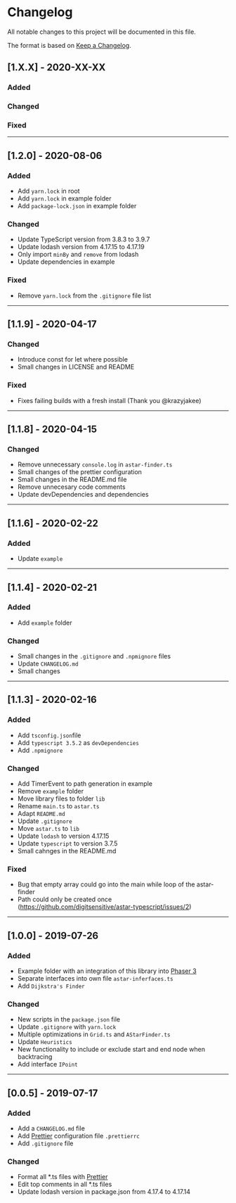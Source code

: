 # Changelog
All notable changes to this project will be documented in this file.

The format is based on [Keep a Changelog](https://keepachangelog.com/en/1.0.0/).

## [1.X.X] - 2020-XX-XX
### Added
### Changed
### Fixed

---

## [1.2.0] - 2020-08-06

### Added
- Add `yarn.lock` in root
- Add `yarn.lock` in example folder
- Add `package-lock.json` in example folder

### Changed
- Update TypeScript version from 3.8.3 to 3.9.7
- Update lodash version from 4.17.15 to 4.17.19
- Only import `minBy` and `remove` from lodash
- Update dependencies in example

### Fixed
- Remove `yarn.lock` from the `.gitignore` file list

---

## [1.1.9] - 2020-04-17

### Changed
- Introduce const for let where possible
- Small changes in LICENSE and README

### Fixed
- Fixes failing builds with a fresh install (Thank you @krazyjakee)

---

## [1.1.8] - 2020-04-15

### Changed
- Remove unnecessary `console.log` in `astar-finder.ts`
- Small changes of the prettier configuration
- Small changes in the README.md file
- Remove unnecesary code comments
- Update devDependencies and dependencies

---

## [1.1.6] - 2020-02-22

### Added
- Update `example`

---

## [1.1.4] - 2020-02-21

### Added
- Add `example` folder

### Changed
- Small changes in the `.gitignore` and `.npmignore` files
- Update `CHANGELOG.md`
- Small changes

---

## [1.1.3] - 2020-02-16

### Added
- Add `tsconfig.json`file
- Add `typescript 3.5.2` as `devDependencies`
- Add `.npmignore`

### Changed
- Add TimerEvent to path generation in example
- Remove `example` folder
- Move library files to folder `lib`
- Rename `main.ts` to `astar.ts`
- Adapt `README.md`
- Update `.gitignore`
- Move `astar.ts` to `lib`
- Update `lodash` to version 4.17.15
- Update `typescript` to version 3.7.5
- Small cahnges in the README.md

### Fixed
- Bug that empty array could go into the main while loop of the astar-finder
- Path could only be created once (https://github.com/digitsensitive/astar-typescript/issues/2)

---

## [1.0.0] - 2019-07-26

### Added
- Example folder with an integration of this library into [Phaser 3](https://phaser.io/phaser3)
- Separate interfaces into own file `astar-inferfaces.ts`
- Add `Dijkstra's Finder`

### Changed
- New scripts in the `package.json` file
- Update `.gitignore` with `yarn.lock`
- Multiple optimizations in `Grid.ts` and `AStarFinder.ts`
- Update `Heuristics`
- New functionality to include or exclude start and end node when backtracing
- Add interface `IPoint` 

---

## [0.0.5] - 2019-07-17

### Added
- Add a `CHANGELOG.md` file
- Add [Prettier](https://github.com/prettier/prettier) configuration file `.prettierrc`
- Add `.gitignore` file

### Changed
- Format all *.ts files with [Prettier](https://github.com/prettier/prettier)
- Edit top comments in all *.ts files
- Update lodash version in package.json from 4.17.4 to 4.17.14